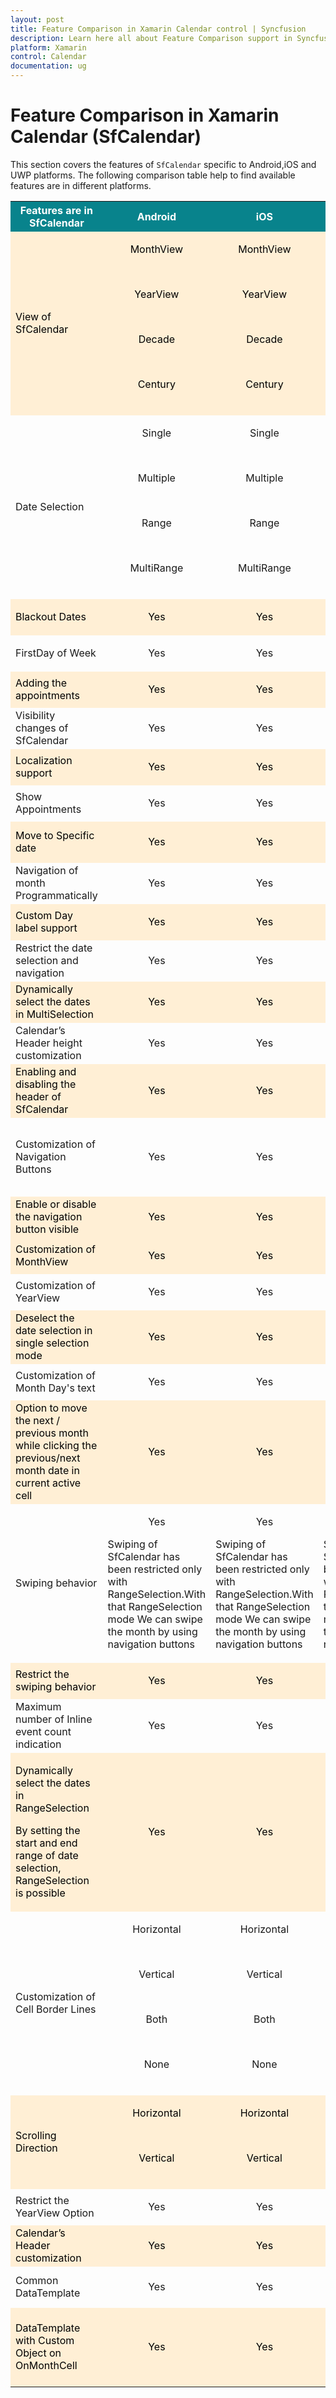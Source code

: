 ```yaml
---
layout: post
title: Feature Comparison in Xamarin Calendar control | Syncfusion
description: Learn here all about Feature Comparison support in Syncfusion Xamarin Calendar (SfCalendar) control and more.
platform: Xamarin
control: Calendar
documentation: ug
---
```


# Feature Comparison in Xamarin Calendar (SfCalendar)

This section covers the features of `SfCalendar` specific to Android,iOS and UWP platforms. The following comparison table help to find available features are in different platforms.

<table>
<tr>
<th style="color: #ffffff;background-color: #08838C;" align="center" >Features are in SfCalendar</th>
<th style="color: #ffffff;background-color: #08838C;" align="center" >Android</th>
<th style="color: #ffffff;background-color: #08838C;" align="center" >iOS</th>
<th style="color: #ffffff;background-color: #08838C;" align="center" >UWP</th>
<th style="color: #ffffff;background-color: #08838C;" align="center" >Achieved By</th>
</tr>
<tr style="background-color: #ffefd5;color: #000000;">
<td>View of  SfCalendar</td>
<td align="center" >
<p>MonthView</p><br> 
<p>YearView</p><br> 
<p>Decade</p><br> 
<p>Century</p><br> 
</td>
<td align="center">
<p>MonthView</p><br> 
<p>YearView</p><br> 
<p>Decade</p><br> 
<p>Century</p><br> 
</td>
<td align="center">
<p>MonthView</p><br>
<p>YearView</p><br>
<p>Decade</p><br> 
<p>Century</p><br> 
</td>
<td align="center">
{{'[ViewMode](https://help.syncfusion.com/cr/xamarin/Syncfusion.SfCalendar.XForms~Syncfusion.SfCalendar.XForms.SfCalendar~ViewMode.html)'| markdownify }}
</td>
</tr>

<tr>
<td>Date Selection</td>
<td align="center">
<p>Single</p><br> 
<p>Multiple</p><br> 
<p>Range</p><br> 
<p>MultiRange</p><br>
</td>
<td align="center">
<p>Single</p><br> 
<p>Multiple</p><br> 
<p>Range</p><br>
<p>MultiRange</p><br> 
</td>
<td align="center">
<p>Single</p><br> 
<p>Multiple</p><br> 
<p>Range</p><br> 
<p>MultiRange</p><br>
</td>
<td align="center">
{{'[SelectionMode](https://help.syncfusion.com/cr/xamarin/Syncfusion.SfCalendar.XForms~Syncfusion.SfCalendar.XForms.SfCalendar~SelectionMode.html)'| markdownify }}
</td>
</tr>

<tr style="background-color: #ffefd5;color: #000000;">
<td>Blackout Dates</td>
<td align="center">
<p>Yes</p>
</td>
<td align="center">
<p>Yes</p>
</td>
<td align="center">
<p>Yes</p>
</td>
<td align="center">
{{'[BlackoutDates](https://help.syncfusion.com/cr/xamarin/Syncfusion.SfCalendar.XForms~Syncfusion.SfCalendar.XForms.SfCalendar~BlackoutDates.html)'| markdownify }}
</td>
</tr>

<tr>
<td>FirstDay of Week</td>
<td align="center">
<p>Yes</p>
</td>
<td align="center">
<p>Yes</p>
</td>
<td align="center">
<p>Yes</p>
</td>
<td align="center">
{{'[FirstDayofWeek](https://help.syncfusion.com/cr/xamarin/Syncfusion.SfCalendar.XForms~Syncfusion.SfCalendar.XForms.SfCalendar~FirstDayofWeek.html)'| markdownify }}
</td>
</tr>

<tr style="background-color: #ffefd5;color: #000000;">
<td>Adding the appointments</td>
<td align="center">
<p>Yes</p>
</td>
<td align="center">
<p>Yes</p>
</td>
<td align="center">
<p>Yes</p>
</td>
<td align="center">
{{'[DataSource](https://help.syncfusion.com/cr/xamarin/Syncfusion.SfCalendar.XForms.SfCalendar.html#Syncfusion_SfCalendar_XForms_SfCalendar_DataSource)'| markdownify }}
</td>
</tr>

<tr>
<td>Visibility changes of SfCalendar</td>
<td align="center">
<p>Yes</p>
</td>
<td align="center">
<p>Yes</p>
</td>
<td align="center">
<p>Yes</p>
</td>
<td align="center">
{{'[IsVisible](https://help.syncfusion.com/cr/xamarin/Syncfusion.SfCalendar.XForms.SfCalendar.html)'| markdownify }}
</td>
</tr>

<tr style="background-color: #ffefd5;color: #000000;">
<td>Localization support</td>
<td align="center">
<p>Yes</p>
</td>
<td align="center">
<p>Yes</p>
</td>
<td align="center">
<p>Yes</p>
</td>
<td align="center">
{{'[Locale](https://help.syncfusion.com/cr/xamarin/Syncfusion.SfCalendar.XForms~Syncfusion.SfCalendar.XForms.SfCalendar~Locale.html)'| markdownify }}
</td>
</tr>

<tr>
<td>Show Appointments</td>
<td align="center">
<p>Yes</p>
</td>
<td align="center">
<p>Yes</p>
</td>
<td align="center">
<p>Yes</p>
</td>
<td align="center">
{{'[ShowInlineEvents](https://help.syncfusion.com/cr/xamarin/Syncfusion.SfCalendar.XForms~Syncfusion.SfCalendar.XForms.SfCalendar~ShowInlineEvents.html)'| markdownify }}
</td>
</tr>

<tr style="background-color: #ffefd5;color: #000000;">
<td>Move to Specific date</td>
<td align="center">
<p>Yes</p>
</td>
<td align="center">
<p>Yes</p>
</td>
<td align="center">
<p>Yes</p>
</td>
<td align="center">
{{'[MoveToDate](https://help.syncfusion.com/cr/xamarin/Syncfusion.SfCalendar.XForms~Syncfusion.SfCalendar.XForms.SfCalendar~MoveToDate.html)'| markdownify }} and {{'[MoveToDate(DateTime datetime)](https://help.syncfusion.com/cr/xamarin/Syncfusion.SfCalendar.XForms~Syncfusion.SfCalendar.XForms.SfCalendar~MoveToDate.html)'| markdownify }}
</td>
</tr>

<tr>
<td>Navigation of month Programmatically</td>
<td align="center">
<p>Yes</p>
</td>
<td align="center">
<p>Yes</p>
</td>
<td align="center">
<p>Yes</p>
</td>
<td align="center">
{{'[Forward()](https://help.syncfusion.com/cr/xamarin/Syncfusion.SfCalendar.XForms~Syncfusion.SfCalendar.XForms.SfCalendar~Forward.html)'| markdownify }} and {{'[Backward()](https://help.syncfusion.com/cr/xamarin/Syncfusion.SfCalendar.XForms~Syncfusion.SfCalendar.XForms.SfCalendar~Backward.html)'| markdownify }}
</td>
</tr>

<tr style="background-color: #ffefd5;color: #000000;">
<td>Custom Day label support</td>
<td align="center">
<p>Yes</p>
</td>
<td align="center">
<p>Yes</p>
</td>
<td align="center">
<p>Yes</p>
</td>
<td align="center">
{{'[CustomDayLabels](https://help.syncfusion.com/cr/xamarin/Syncfusion.SfCalendar.XForms.SfCalendar.html#Syncfusion_SfCalendar_XForms_SfCalendar_CustomDayLabels)'| markdownify }}
</td>
</tr>

<tr>
<td>Restrict the date selection and navigation</td>
<td align="center">
<p>Yes</p>
</td>
<td align="center">
<p>Yes</p>
</td>
<td align="center">
<p>Yes</p>
</td>
<td align="center">
{{'[MinDate](https://help.syncfusion.com/cr/xamarin/Syncfusion.SfCalendar.XForms~Syncfusion.SfCalendar.XForms.SfCalendar~MinDate.html)'| markdownify }} and {{'[MaxDate](https://help.syncfusion.com/cr/xamarin/Syncfusion.SfCalendar.XForms~Syncfusion.SfCalendar.XForms.SfCalendar~MaxDate.html)'| markdownify }}
</td>
</tr>

<tr style="background-color: #ffefd5;color: #000000;">
<td>Dynamically select the dates in MultiSelection</td>
<td align="center">
<p>Yes</p>
</td>
<td align="center">
<p>Yes</p>
</td>
<td align="center">
<p>Yes</p>
</td>
<td align="center">
{{'[SelectedDates](https://help.syncfusion.com/cr/xamarin/Syncfusion.SfCalendar.XForms.SfCalendar.html#Syncfusion_SfCalendar_XForms_SfCalendar_SelectedDates)'| markdownify }}
</td>
</tr>

<tr>
<td>Calendar’s Header height customization</td>
<td align="center">
<p>Yes</p>
</td>
<td align="center">
<p>Yes</p>
</td>
<td align="center">
<p>Yes</p>
</td>
<td align="center">
{{'[HeaderHeight](https://help.syncfusion.com/cr/xamarin/Syncfusion.SfCalendar.XForms.SfCalendar.html#Syncfusion_SfCalendar_XForms_SfCalendar_HeaderHeight)'| markdownify }}
</td>
</tr>

<tr style="background-color: #ffefd5;color: #000000;">
<td>Enabling and disabling the header of SfCalendar</td>
<td align="center">
<p>Yes</p>
</td>
<td align="center">
<p>Yes</p>
</td>
<td align="center">
<p>Yes</p>
</td>
<td align="center">
{{'[ShowHeader](https://help.syncfusion.com/cr/xamarin/Syncfusion.SfCalendar.XForms.SfCalendar.html#Syncfusion_SfCalendar_XForms_SfCalendar_ShowHeader)'| markdownify }}
</td>
</tr>

<tr>
<td>Customization of Navigation Buttons</td>
<td align="center">
<p>Yes</p>
</td>
<td align="center">
<p>Yes</p>
</td>
<td align="center">
<p>Yes</p>
</td>
<td align="center">
{{'[NavigationButtonHeight](https://help.syncfusion.com/cr/xamarin/Syncfusion.SfCalendar.XForms.SfCalendar.html#Syncfusion_SfCalendar_XForms_SfCalendar_NavigationButtonHeight)'| markdownify }} 
{{'[NavigationButtonWidth](https://help.syncfusion.com/cr/xamarin/Syncfusion.SfCalendar.XForms.SfCalendar.html#Syncfusion_SfCalendar_XForms_SfCalendar_NavigationButtonWidth)'| markdownify }}  
{{'[NavigationArrowThickness](https://help.syncfusion.com/cr/xamarin/Syncfusion.SfCalendar.XForms.SfCalendar.html#Syncfusion_SfCalendar_XForms_SfCalendar_NavigationArrowThickness)'| markdownify }} 
</td>
</tr>

<tr style="background-color: #ffefd5;color: #000000;">
<td>Enable or disable the navigation button visible</td>
<td align="center">
<p>Yes</p>
</td>
<td align="center">
<p>Yes</p>
</td>
<td align="center">
<p>Yes</p>
</td>
<td align="center">
{{'[ShowNavigationButtons](https://help.syncfusion.com/cr/xamarin/Syncfusion.SfCalendar.XForms.SfCalendar.html#Syncfusion_SfCalendar_XForms_SfCalendar_ShowNavigationButtons)'| markdownify }}
</td>
</tr>

<tr style="background-color: #ffefd5;color: #000000;">
<td>Customization of MonthView </td>
<td align="center">
<p>Yes</p>
</td>
<td align="center">
<p>Yes</p>
</td>
<td align="center">
<p>Yes</p>
</td>
<td align="center">
{{'[MonthViewSettings](https://help.syncfusion.com/cr/xamarin/Syncfusion.SfCalendar.XForms.SfCalendar.html#Syncfusion_SfCalendar_XForms_SfCalendar_MonthViewSettings)'| markdownify }}
</td>
</tr>

<tr>
<td>Customization of YearView </td>
<td align="center">
<p>Yes</p>
</td>
<td align="center">
<p>Yes</p>
</td>
<td align="center">
<p>No</p>
</td>
<td align="center">
{{'[YearViewSettings](https://help.syncfusion.com/cr/xamarin/Syncfusion.SfCalendar.XForms.SfCalendar.html#Syncfusion_SfCalendar_XForms_SfCalendar_YearViewSettings)'| markdownify }}
</td>
</tr>

<tr style="background-color: #ffefd5;color: #000000;">
<td>Deselect the date selection in single selection mode </td>
<td align="center">
<p>Yes</p>
</td>
<td align="center">
<p>Yes</p>
</td>
<td align="center">
<p>No</p>
</td>
<td align="center">
{{'[ToggleDaySelection](https://help.syncfusion.com/cr/xamarin/Syncfusion.SfCalendar.XForms.SfCalendar.html#Syncfusion_SfCalendar_XForms_SfCalendar_ToggleDaySelection)'| markdownify }}
</td>
</tr>

<tr>
<td>Customization of Month Day's text </td>
<td align="center">
<p>Yes</p>
</td>
<td align="center">
<p>Yes</p>
</td>
<td align="center">
<p>Yes</p>
</td>
<td align="center">
{{'[MonthViewSettings](https://help.syncfusion.com/cr/xamarin/Syncfusion.SfCalendar.XForms.SfCalendar.html#Syncfusion_SfCalendar_XForms_SfCalendar_MonthViewSettings)'| markdownify }}
</td>
</tr>


<tr style="background-color: #ffefd5;color: #000000;">
<td>Option to move the next / previous month while clicking the previous/next month date in current active cell </td>
<td align="center">
<p>Yes</p>
</td>
<td align="center">
<p>Yes</p>
</td>
<td align="center">
<p>Yes</p>
</td>
<td align="center">
{{'[NavigateToMonthOnInActiveDatesSelection](https://help.syncfusion.com/cr/xamarin/Syncfusion.SfCalendar.XForms.SfCalendar.html#Syncfusion_SfCalendar_XForms_SfCalendar_NavigateToMonthOnInActiveDatesSelection)'| markdownify }}
</td>
</tr>

<tr>
<td>Swiping behavior </td>
<td align="center">
<p align="center">Yes</p>
<p align="left">Swiping of SfCalendar has been restricted only with RangeSelection.With that RangeSelection mode We can swipe the month by using navigation buttons</p>
</td>
<td align="center">
<p align="center">Yes</p>
<p align="left">Swiping of SfCalendar has been restricted only with RangeSelection.With that RangeSelection mode We can swipe the month by using navigation buttons</p>
</td>
<td align="center">
<p align="center">Yes</p>
<p align="left">Swiping of SfCalendar has been restricted only with RangeSelection.With that RangeSelection mode We can swipe the month by using navigation buttons</p>
</td>
<td align="center">
<p> ___ </p>
</td>
</tr>

<tr style="background-color: #ffefd5;color: #000000;">
<td>Restrict the swiping behavior</td>
<td align="center">
<p>Yes</p>
</td>
<td align="center">
<p>Yes</p>
</td>
<td align="center">
<p align="center">Yes</p>
</td>
<td align="center">
{{'[EnableSwiping](https://help.syncfusion.com/cr/xamarin/Syncfusion.SfCalendar.XForms.SfCalendar.html#Syncfusion_SfCalendar_XForms_SfCalendar_EnableSwiping)'| markdownify }}
</td>
</tr>

<tr>
<td>Maximum number of Inline event count indication</td>
<td align="center">
<p>Yes</p>
</td>
<td align="center">
<p>Yes</p>
</td>
<td align="center">
<p>No</p>
</td>
<td align="center">
{{'[MaximumEventIndicatorCount](https://help.syncfusion.com/cr/xamarin/Syncfusion.SfCalendar.XForms.SfCalendar.html#Syncfusion_SfCalendar_XForms_SfCalendar_MaximumEventIndicatorCount)'| markdownify }}
</td>
</tr>

<tr style="background-color: #ffefd5;color: #000000;">
<td><p>Dynamically select the dates in RangeSelection</p>
<p>By setting the start and end range of date selection, RangeSelection is possible</p>

<td align="center">
<p>Yes</p>
</td>
<td align="center">
<p>Yes</p>
</td>
<td align="center">
<p>Yes</p>
</td>
<td align="center">
{{'[SelectedRange](https://help.syncfusion.com/cr/xamarin/Syncfusion.SfCalendar.XForms.SfCalendar.html#Syncfusion_SfCalendar_XForms_SfCalendar_SelectedRange)'| markdownify }}
</td>
</tr>
<tr>
<td>Customization of Cell Border Lines</td>
<td align="center">
<p>Horizontal</p><br> 
<p>Vertical</p><br> 
<p>Both</p><br>
<p>None</p><br> 
</td>
<td align="center">
<p>Horizontal</p><br> 
<p>Vertical</p><br> 
<p>Both</p><br>
<p>None</p><br> 
</td>
<td align="center">
<p>Horizontal</p><br> 
<p>Vertical</p><br> 
<p>Both</p><br>
<p>None</p><br> 
</td>
<td align="center">
{{'[CellGridOptions](https://help.syncfusion.com/cr/xamarin/Syncfusion.SfCalendar.XForms~Syncfusion.SfCalendar.XForms.MonthViewSettings~CellGridOptions.html)'| markdownify }}
</td>
</tr>

<tr style="background-color: #ffefd5;color: #000000;">
<td>Scrolling Direction</td>
<td align="center">
<p>Horizontal</p><br> 
<p>Vertical</p><br>
</td>
<td align="center">
<p>Horizontal</p><br> 
<p>Vertical</p><br>
</td>
<td align="center">
<p>Horizontal</p><br> 
<p>Vertical</p><br>
</td>
<td align="center">
{{'[NavigationDirection](https://help.syncfusion.com/cr/xamarin/Syncfusion.SfCalendar.XForms.SfCalendar.html#Syncfusion_SfCalendar_XForms_SfCalendar_NavigationDirection)'| markdownify }}
</td>
</tr>

<tr>
<td>Restrict the YearView Option</td>
<td align="center">
<p>Yes</p>
</td>
<td align="center">
<p>Yes</p>
</td>
<td align="center">
<p>Yes</p>
</td>
<td align="center">
{{'[ShowYearView](https://help.syncfusion.com/cr/xamarin/Syncfusion.SfCalendar.XForms.SfCalendar.html#Syncfusion_SfCalendar_XForms_SfCalendar_ShowYearView)'| markdownify }}
</td>
</tr>

<tr style="background-color: #ffefd5;color: #000000;">
<td>Calendar’s Header customization</td>
<td align="center">
<p>Yes</p>
</td>
<td align="center">
<p>Yes</p>
</td>
<td align="center">
<p>Yes</p>
</td>
<td align="center">
{{'[HeaderView](https://help.syncfusion.com/cr/xamarin/Syncfusion.SfCalendar.XForms.SfCalendar.html#Syncfusion_SfCalendar_XForms_SfCalendar_HeaderView)'| markdownify }}
</td>
</tr>

<tr >
<td>Common DataTemplate</td>
<td align="center">
<p>Yes</p>
</td>
<td align="center">
<p>Yes</p>
</td>
<td align="center">
<p>Yes</p>
</td>
<td align="center">
{{'[CellTemplate](https://help.syncfusion.com/cr/xamarin/Syncfusion.SfCalendar.XForms.MonthViewSettings.html#Syncfusion_SfCalendar_XForms_MonthViewSettings_CellTemplateProperty)'| markdownify }}
</td>
</tr>

<tr style="background-color: #ffefd5;color: #000000;">
<td>DataTemplate with Custom Object on OnMonthCell</td>
<td align="center">
<p>Yes</p>
</td>
<td align="center">
<p>Yes</p>
</td>
<td align="center">
<p>Yes</p>
</td>
<td align="center">
{{'[CellTemplate](https://help.syncfusion.com/cr/xamarin/Syncfusion.SfCalendar.XForms.MonthViewSettings.html#Syncfusion_SfCalendar_XForms_MonthViewSettings_CellTemplateProperty)'| markdownify }} and 
{{'[CellBindingContext](https://help.syncfusion.com/cr/xamarin/Syncfusion.SfCalendar.XForms.MonthCell.html#Syncfusion_SfCalendar_XForms_MonthCell_CellBindingContext)'| markdownify }} in an argument of {{'[OnMonthCellLoaded](https://help.syncfusion.com/cr/xamarin/Syncfusion.SfCalendar.XForms.SfCalendar.html#Syncfusion_SfCalendar_XForms_SfCalendar_OnMonthCellLoaded)'| markdownify }}
</td>
</tr>

</table>

